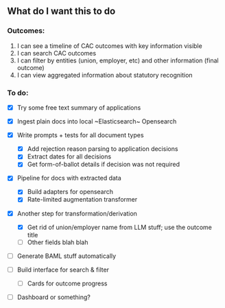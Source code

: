 ## What do I want this to do

### Outcomes:

1. I can see a timeline of CAC outcomes with key information visible
2. I can search CAC outcomes
3. I can filter by entities (union, employer, etc) and other information (final outcome)
4. I can view aggregated information about statutory recognition

### To do:

- [x] Try some free text summary of applications
- [x] Ingest plain docs into local ~Elasticsearch~ Opensearch
- [x] Write prompts + tests for all document types
  - [x] Add rejection reason parsing to application decisions
  - [x] Extract dates for all decisions
  - [x] Get form-of-ballot details if decision was not required
- [x] Pipeline for docs with extracted data
  - [x] Build adapters for opensearch
  - [x] Rate-limited augmentation transformer
- [x] Another step for transformation/derivation
  - [x] Get rid of union/employer name from LLM stuff; use the outcome title
  - [ ] Other fields blah blah
- [ ] Generate BAML stuff automatically
- [ ] Build interface for search & filter
  - [ ] Cards for outcome progress
- [ ] Dashboard or something?

